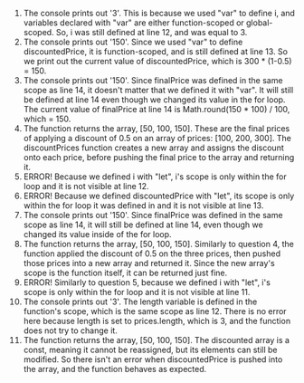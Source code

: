 1. The console prints out '3'. This is because we used "var" to define i, and variables declared with "var" are either function-scoped or global-scoped. So, i was still defined at line 12, and was equal to 3.
2. The console prints out '150'. Since we used "var" to define discountedPrice, it is function-scoped, and is still defined at line 13. So we print out the current value of discountedPrice, which is 300 * (1-0.5) = 150.
3. The console prints out '150'. Since finalPrice was defined in the same scope as line 14, it doesn't matter that we defined it with "var". It will still be defined at line 14 even though we changed its value in the for loop. The current value of finalPrice at line 14 is Math.round(150 * 100) / 100, which = 150.
4. The function returns the array, [50, 100, 150]. These are the final prices of applying a discount of 0.5 on an array of prices: [100, 200, 300]. The discountPrices function creates a new array and assigns the discount onto each price, before pushing the final price to the array and returning it.
5. ERROR! Because we defined i with "let", i's scope is only within the for loop and it is not visible at line 12.
6. ERROR! Because we defined discountedPrice with "let", its scope is only within the for loop it was defined in and it is not visible at line 13.
7. The console prints out '150'. Since finalPrice was defined in the same scope as line 14, it will still be defined at line 14, even though we changed its value inside of the for loop.
8. The function returns the array, [50, 100, 150]. Similarly to question 4, the function applied the discount of 0.5 on the three prices, then pushed those prices into a new array and returned it. Since the new array's scope is the function itself, it can be returned just fine.
9. ERROR! Similarly to question 5, because we defined i with "let", i's scope is only within the for loop and it is not visible at line 11.
10. The console prints out '3'. The length variable is defined in the function's scope, which is the same scope as line 12. There is no error here because length is set to prices.length, which is 3, and the function does not try to change it.
11. The function returns the array, [50, 100, 150]. The discounted array is a const, meaning it cannot be reassigned, but its elements can still be modified. So there isn't an error when discountedPrice is pushed into the array, and the function behaves as expected.
